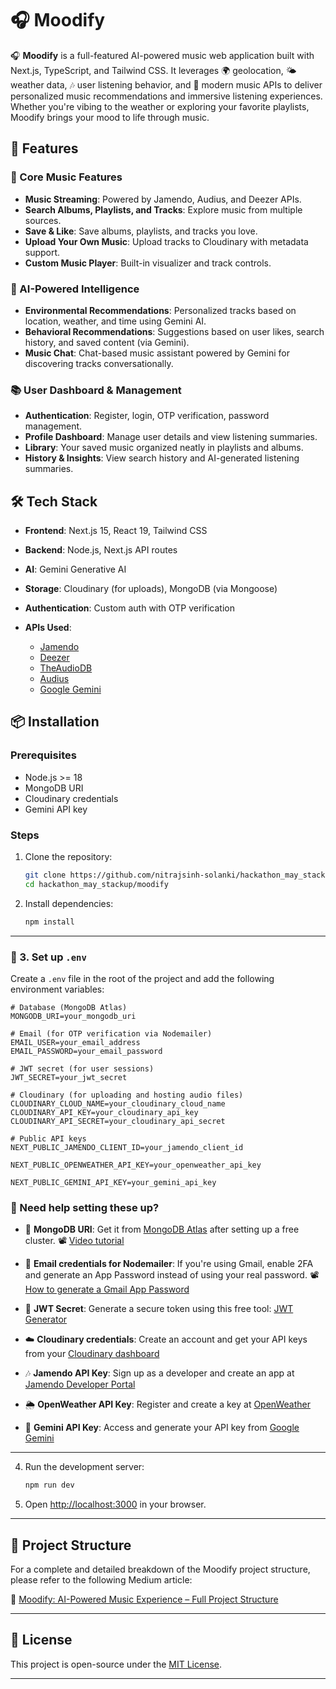 
# 🎧 Moodify

🎧 **Moodify** is a full-featured AI-powered music web application built with Next.js, TypeScript, and Tailwind CSS. It leverages 🌍 geolocation, 🌤️ weather data, 🎶 user listening behavior, and 🔌 modern music APIs to deliver personalized music recommendations and immersive listening experiences. Whether you're vibing to the weather or exploring your favorite playlists, Moodify brings your mood to life through music.
## 🌟 Features

### 🎵 Core Music Features

* **Music Streaming**: Powered by Jamendo, Audius, and Deezer APIs.
* **Search Albums, Playlists, and Tracks**: Explore music from multiple sources.
* **Save & Like**: Save albums, playlists, and tracks you love.
* **Upload Your Own Music**: Upload tracks to Cloudinary with metadata support.
* **Custom Music Player**: Built-in visualizer and track controls.

### 🧠 AI-Powered Intelligence

* **Environmental Recommendations**: Personalized tracks based on location, weather, and time using Gemini AI.
* **Behavioral Recommendations**: Suggestions based on user likes, search history, and saved content (via Gemini).
* **Music Chat**: Chat-based music assistant powered by Gemini for discovering tracks conversationally.

### 📚 User Dashboard & Management

* **Authentication**: Register, login, OTP verification, password management.
* **Profile Dashboard**: Manage user details and view listening summaries.
* **Library**: Your saved music organized neatly in playlists and albums.
* **History & Insights**: View search history and AI-generated listening summaries.

## 🛠 Tech Stack

* **Frontend**: Next.js 15, React 19, Tailwind CSS
* **Backend**: Node.js, Next.js API routes
* **AI**: Gemini Generative AI
* **Storage**: Cloudinary (for uploads), MongoDB (via Mongoose)
* **Authentication**: Custom auth with OTP verification
* **APIs Used**:

  * [Jamendo](https://developer.jamendo.com/)
  * [Deezer](https://developers.deezer.com/)
  * [TheAudioDB](https://www.theaudiodb.com/)
  * [Audius](https://audius.org/)
  * [Google Gemini](https://ai.google.dev/)

## 📦 Installation

### Prerequisites

* Node.js >= 18
* MongoDB URI
* Cloudinary credentials
* Gemini API key

### Steps

1. Clone the repository:

   ```bash
   git clone https://github.com/nitrajsinh-solanki/hackathon_may_stackup.git
   cd hackathon_may_stackup/moodify
   ```

2. Install dependencies:

   ```bash
   npm install
   ```


---

### 🔐 3. Set up `.env`

Create a `.env` file in the root of the project and add the following environment variables:

```env
# Database (MongoDB Atlas)
MONGODB_URI=your_mongodb_uri

# Email (for OTP verification via Nodemailer)
EMAIL_USER=your_email_address
EMAIL_PASSWORD=your_email_password

# JWT secret (for user sessions)
JWT_SECRET=your_jwt_secret

# Cloudinary (for uploading and hosting audio files)
CLOUDINARY_CLOUD_NAME=your_cloudinary_cloud_name
CLOUDINARY_API_KEY=your_cloudinary_api_key
CLOUDINARY_API_SECRET=your_cloudinary_api_secret

# Public API keys
NEXT_PUBLIC_JAMENDO_CLIENT_ID=your_jamendo_client_id

NEXT_PUBLIC_OPENWEATHER_API_KEY=your_openweather_api_key

NEXT_PUBLIC_GEMINI_API_KEY=your_gemini_api_key
```


### 🧩 Need help setting these up?

* 🔗 **MongoDB URI**:
  Get it from [MongoDB Atlas](https://account.mongodb.com/account/login) after setting up a free cluster.
  📽️ [Video tutorial](https://youtu.be/SMXbGrKe5gM?feature=shared)

* 📧 **Email credentials for Nodemailer**:
  If you're using Gmail, enable 2FA and generate an App Password instead of using your real password.
  📽️ [How to generate a Gmail App Password](https://youtu.be/FT-AiOcw-50?feature=shared)

* 🔐 **JWT Secret**:
  Generate a secure token using this free tool:
  [JWT Generator](https://www.javainuse.com/jwtgenerator)

* ☁️ **Cloudinary credentials**:
  Create an account and get your API keys from your [Cloudinary dashboard](https://cloudinary.com/users/login)

* 🎶 **Jamendo API Key**:
  Sign up as a developer and create an app at [Jamendo Developer Portal](https://devportal.jamendo.com/login)

* 🌦️ **OpenWeather API Key**:
  Register and create a key at [OpenWeather](https://home.openweathermap.org/users/sign_in)

* 🤖 **Gemini API Key**:
  Access and generate your API key from [Google Gemini](https://aistudio.google.com/app/apikey)
---

4. Run the development server:

   ```bash
   npm run dev
   ```

5. Open [http://localhost:3000](http://localhost:3000) in your browser.


---

## 🧩 Project Structure

For a complete and detailed breakdown of the Moodify project structure, please refer to the following Medium article:

🔗 [Moodify: AI-Powered Music Experience – Full Project Structure](https://medium.com/@nrsolanki2005/moodify-ai-powered-music-experience-3eb356849948)

---

## 📜 License

This project is open-source under the [MIT License](LICENSE).

---
